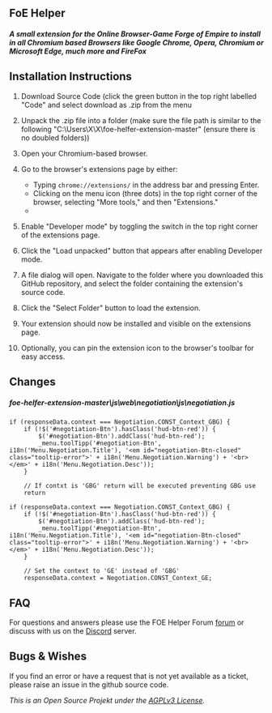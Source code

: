 ## FoE Helper

##### A small extension for the Online Browser-Game Forge of Empire to install in all Chromium based Browsers like Google Chrome, Opera, Chromium or Microsoft Edge, much more and FireFox

## Installation Instructions

1. Download Source Code (click the green button in the top right labelled "Code" and select download as .zip from the menu
   
3. Unpack the .zip file into a folder (make sure the file path is similar to the following "C:\Users\X\X\foe-helfer-extension-master" (ensure there is no doubled folders))
   
4. Open your Chromium-based browser.
   
5. Go to the browser's extensions page by either:
   - Typing `chrome://extensions/` in the address bar and pressing Enter.
   - Clicking on the menu icon (three dots) in the top right corner of the browser, selecting "More tools," and then "Extensions."
   - 
6. Enable "Developer mode" by toggling the switch in the top right corner of the extensions page.

7. Click the "Load unpacked" button that appears after enabling Developer mode.

8. A file dialog will open. Navigate to the folder where you downloaded this GitHub repository, and select the folder containing the extension's source code.

9. Click the "Select Folder" button to load the extension.

8. Your extension should now be installed and visible on the extensions page.

9. Optionally, you can pin the extension icon to the browser's toolbar for easy access.

## Changes
##### foe-helfer-extension-master\js\web\negotiation\js\negotiation.js

```
if (responseData.context === Negotiation.CONST_Context_GBG) {
    if (!$('#negotiation-Btn').hasClass('hud-btn-red')) {
        $('#negotiation-Btn').addClass('hud-btn-red');
        _menu.toolTipp('#negotiation-Btn', i18n('Menu.Negotiation.Title'), '<em id="negotiation-Btn-closed" class="tooltip-error">' + i18n('Menu.Negotiation.Warning') + '<br></em>' + i18n('Menu.Negotiation.Desc'));
    }

    // If contxt is 'GBG' return will be executed preventing GBG use
    return
```

```
if (responseData.context === Negotiation.CONST_Context_GBG) {
    if (!$('#negotiation-Btn').hasClass('hud-btn-red')) {
        $('#negotiation-Btn').addClass('hud-btn-red');
        _menu.toolTipp('#negotiation-Btn', i18n('Menu.Negotiation.Title'), '<em id="negotiation-Btn-closed" class="tooltip-error">' + i18n('Menu.Negotiation.Warning') + '<br></em>' + i18n('Menu.Negotiation.Desc'));
    }

    // Set the context to 'GE' instead of 'GBG'
    responseData.context = Negotiation.CONST_Context_GE;
```

## FAQ

For questions and answers please use the FOE Helper Forum [forum](https://discuss.foe-helper.com/) or discuss with us on the [Discord](https://discord.gg/z97KZq4) server.

## Bugs & Wishes

If you find an error or have a request that is not yet available as a ticket, please raise an issue in the github source code.

_This is an Open Source Projekt under the [AGPLv3 License](LICENSE.md)._
